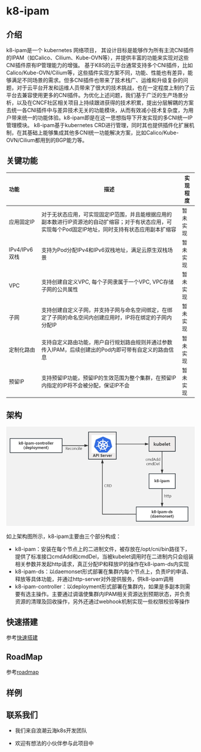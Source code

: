 # k8-ipam

## 介绍

k8-ipam是一个 kubernetes 网络项目， 其设计目标是能够作为所有主流CNI插件的IPAM（如Calico、Cilium、Kube-OVN等），并提供丰富的功能来实现对这些CNI插件原有IP管理能力的增强。
基于K8S的云平台通常支持多个CNI插件，比如Calico/Kube-OVN/Cilium等，这些插件实现方案不同，功能、性能也有差异，能够满足不同场景的需求。但多CNI插件也带来了技术栈广、运维和升级复杂的问题，对于云平台开发和运维人员带来了很大的技术挑战，也在一定程度上制约了云平台去兼容使用更多的CNI插件。为优化上述问题，我们基于广泛的生产场景分析，以及在CNCF社区相关项目上持续跟进获得的技术积累，提出分层解耦的方案去统一各CNI插件中与差异技术无关的功能模块，从而有效减小技术复杂度，为用户带来统一的功能体验。k8-ipam即是在这一思想指导下开发实现的多CNI统一IP管理模块。
k8-ipam基于kubernetes CRD进行管理，同时其也提供插件化扩展机制，在其基础上能够集成其他多CNI统一功能解决方案，比如Calico/Kube-OVN/Cilium都用到的BGP能力等。

## 关键功能

| 功能          | 描述                                                         | 实现程度 |
| :------------ | ------------------------------------------------------------ | -------- |
| 应用固定IP    | 对于无状态应用，可实现固定IP范围，并且能根据应用的副本数进行IP资源池的自动扩缩容；对于有状态应用，可实现每个Pod固定IP地址，同时支持有状态应用副本扩缩容 | 暂未实现 |
| IPv4/IPv6双栈 | 支持为Pod分配IPv4和IPv6双栈地址，满足云原生双栈场景          | 暂未实现 |
| VPC           | 支持创建自定义VPC, 每个子网隶属于一个VPC, VPC存储子网的公共属性   | 暂未实现 |
| 子网          | 支持创建自定义子网，并支持子网与命名空间绑定，在绑定了子网的命名空间内创建应用时，IP将在绑定的子网内分配IP | 暂未实现 |
| 定制化路由    | 支持自定义路由功能，用户自行规划路由规则并通过参数传入IPAM，后续创建出的Pod内即可带有自定义的路由信息 | 暂未实现 |
| 预留IP        | 支持预留IP功能，预留IP的生效范围为整个集群，在预留IP内指定的IP将不会被分配，保证IP不会 | 暂未实现 |



## 架构

 ![](./docs/images/架构图.png)

如上架构图所示，k8-ipam主要由三个部分构成：

- k8-ipam：安装在每个节点上的二进制文件，被存放在/opt/cni/bin路径下，提供了标准接口cmdAdd和cmdDel，当被kubelet调用时在二进制内只会组装相关参数并发起http请求，真正分配IP和释放IP的操作在k8-ipam-ds内实现
- k8-ipam-ds：以daemonset形式部署在集群内每个节点上，负责IP的申请、释放等具体功能，并通过http-server对外提供服务，供k8-ipam调用
- k8-ipam-controller：以deployment形式部署在集群内，如果是多副本则需要有选主操作。主要通过调谐使集群内IPAM相关资源达到预期状态，并负责资源的清理及回收操作，另外还通过webhook机制实现一些权限校验等操作

## 快速搭建

参考[快速搭建](./docs/install.md)

## RoadMap

参考[roadmap](roadmap.md)

## 样例



## 联系我们

 - 我们来自浪潮云海k8s开发团队

 - 欢迎有想法的小伙伴参与此项目中

   

